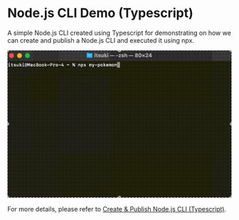 # Node.js CLI Demo (Typescript)

A simple Node.js CLI created using Typescript for demonstrating on how we can create and publish a Node.js CLI and executed it using npx.

![](./demo.gif)


For more details, please refer to [Create & Publish Node.js CLI (Typescript)]().